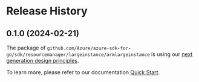 # Release History

## 0.1.0 (2024-02-21)

The package of `github.com/Azure/azure-sdk-for-go/sdk/resourcemanager/largeinstance/armlargeinstance` is using our [next generation design principles](https://azure.github.io/azure-sdk/general_introduction.html).

To learn more, please refer to our documentation [Quick Start](https://aka.ms/azsdk/go/mgmt).